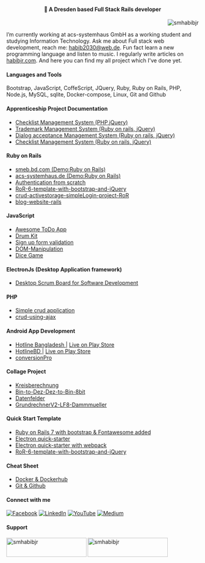 <h4 align="center">💫 A Dresden based Full Stack Rails developer</h4>

<!-- <h3 align="left">A Dresden based Ruby on Rails developer</h3> -->
<p align="right"> <img src="https://komarev.com/ghpvc/?username=smhabibjr&label=Profile%20views&color=0e75b6&style=flat" alt="smhabibjr" /> </p>

I’m currently working at acs-systemhaus GmbH as a working student and studying Information Technology. Ask me about Full stack web development, reach me: [habib2030@web.de](mailto:habib2030@web.de). Fun fact learn a new programming language and listen to music. I regularly write articles on [habibjr.com](https://www.habibjr.com/). And here you can find my all project which I've done yet.

#### Languages and Tools

 Bootstrap, JavaScript, CoffeScript, JQuery, Ruby, Ruby on Rails, PHP, Node.js, MySQL, sqlite, Docker-compose, Linux, Git and Github

#### Apprenticeship Project Documentation

- [Checklist Management System (PHP,jQuery)](https://github.com/smhabibjr/Apprenticeship-Project-Documentation/blob/main/ChecklistManagement.md)
- [Trademark Management System (Ruby on rails, jQuery)](https://github.com/smhabibjr/Apprenticeship-Project-Documentation/blob/main/TrademarkManagement.md)
- [Dialog acceptance Management System (Ruby on rails, jQuery)](https://github.com/smhabibjr/Apprenticeship-Project-Documentation/blob/main/DialogAcceptanceManagement.md)
- [Checklist Management System (Ruby on rails, jQuery)](https://github.com/smhabibjr/Apprenticeship-Project-Documentation/blob/main/ChecklistManagement.md)

#### Ruby on Rails

- [smeb.bd.com (Demo:Ruby on Rails)](https://github.com/smhabibjr/smeb.bd.com)
- [acs-systemhaus.de (Demo:Ruby on Rails)](https://github.com/smhabibjr/acs-systemhaus.de)
- [Authentication from scratch](https://github.com/smhabibjr/authentication_from_scratch-RoR)
- [RoR-6-template-with-bootstrap-and-jQuery](https://github.com/smhabibjr/RoR-6-template-with-bootstrap-and-jQuery)
- [crud-activestorage-simpleLogin-project-RoR](https://github.com/smhabibjr/crud-activestorage-simpleLogin-project-RoR)
- [blog-website-rails](https://github.com/smhabibjr/blog-website-rails)

#### JavaScript

- [ Awesome ToDo App ](https://github.com/smhabibjr/Awesome-Todo-List-using-jQuery)
- [ Drum Kit ](https://github.com/smhabibjr/Drum_Kit-javascript)
- [ Sign up form validation ](https://github.com/smhabibjr/sign-up-form-validation)
- [ DOM-Manipulation ](https://github.com/smhabibjr/all-js-project)
- [ Dice Game ](https://github.com/smhabibjr/dice-game)

#### ElectronJs (Desktop Application framework)

- [ Desktop Scrum Board for Software Development ](https://github.com/smhabibjr/Scrum-board-for-developers)

#### PHP

- [ Simple crud application ](https://github.com/smhabibjr/crud)
- [ crud-using-ajax ](https://github.com/smhabibjr/crud-using-ajax)


#### Android App Development

- [ Hotline Bangladesh ](https://github.com/smhabibjr/hotline_bangladesh)| [Live on Play Store](https://play.google.com/store/apps/details?id=com.xdarssoftco.hotlinebd)
- [ HotlineBD ](https://github.com/smhabibjr/hotlineBD) | [Live on Play Store](https://play.google.com/store/apps/details?id=com.xdarssoftco.conversionpro)
- [ conversionPro ](https://github.com/smhabibjr/conversionPro)

#### Collage Project

- [ Kreisberechnung ](https://github.com/smhabibjr/Kreisberechnung)
- [ Bin-to-Dez-Dez-to-Bin-8bit ](https://github.com/smhabibjr/Bin-to-Dez-Dez-to-Bin-8bit)
- [ Datenfelder ](https://github.com/smhabibjr/smhabibjr-LF8-Datenfelder)
- [ GrundrechnerV2-LF8-Dammmueller ](https://github.com/smhabibjr/GrundrechnerV2-LF8-Dammmueller)


#### Quick Start Template
- [ Ruby on Rails 7 with bootstrap & Fontawesome added ](https://github.com/smhabibjr/rails-7-quick-starter)
- [ Electron quick-starter ](https://github.com/smhabibjr/electron-quick-starter-with-mysql-connected)
- [ Electron quick-starter with webpack ](https://github.com/smhabibjr/electron-template-with-webpack-bootstrap-fontawesome-jquery)
- [ RoR-6-template-with-bootstrap-and-jQuery ](https://github.com/smhabibjr/RoR-6-template-with-bootstrap-and-jQuery)

#### Cheat Sheet
- [ Docker & Dockerhub ](https://github.com/smhabibjr/cheat-sheet/blob/main/2-docker-and-dockerhub.md)
- [ Git & Github ](https://github.com/smhabibjr/cheat-sheet/blob/main/1-git-and-github.md)


#### Connect with me

[![Facebook](https://img.shields.io/badge/Facebook-%231877F2.svg?logo=Facebook&logoColor=white)](https://facebook.com/smhabibjr) 
[![LinkedIn](https://img.shields.io/badge/LinkedIn-%230077B5.svg?logo=linkedin&logoColor=white)](https://linkedin.com/in/smhabibjr) 
[![YouTube](https://img.shields.io/badge/YouTube-%23FF0000.svg?logo=YouTube&logoColor=white)](https://youtube.com/c/HabibJr)
[![Medium](https://img.shields.io/badge/Medium-12100E?logo=medium&logoColor=white)](https://medium.com/@smhabibjr)

<h4 align="left">Support</h4>
<p><a href="https://www.buymeacoffee.com/smhabibjr"> <img align="left" src="https://cdn.buymeacoffee.com/buttons/v2/default-yellow.png" height="50" width="210" alt="smhabibjr" /></a>
<a href="https://paypal.me/habib2030"> <img align="left" src="https://img.shields.io/badge/PayPal-00457C" height="50" width="210" alt="smhabibjr" /></a>
</p>
<br>
